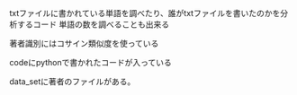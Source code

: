 txtファイルに書かれている単語を調べたり、誰がtxtファイルを書いたのかを分析するコード
単語の数を調べることも出来る

著者識別にはコサイン類似度を使っている

codeにpythonで書かれたコードが入っている

data_setに著者のファイルがある。

